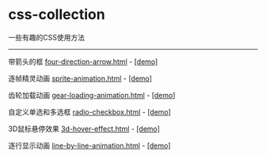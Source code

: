 # css-collection
一些有趣的CSS使用方法

***

带箭头的框 [four-direction-arrow.html](https://github.com/YopheeHsin/css-collection/blob/master/four-direction-arrow.html) - [[demo]](http://htmlpreview.github.io/?https://github.com/YopheeHsin/css-collection/blob/master/four-direction-arrow.html)

逐帧精灵动画 [sprite-animation.html](https://github.com/YopheeHsin/css-collection/blob/master/sprite-animation.html) - [[demo]](http://htmlpreview.github.io/?https://github.com/YopheeHsin/css-collection/blob/master/sprite-animation.html)

齿轮加载动画 [gear-loading-animation.html](https://github.com/YopheeHsin/css-collection/blob/master/gear-loading-animation.html) - [[demo]](http://htmlpreview.github.io/?https://github.com/YopheeHsin/css-collection/blob/master/gear-loading-animation.html)

自定义单选和多选框 [radio-checkbox.html](https://github.com/YopheeHsin/css-collection/blob/master/radio-checkbox.html) - [[demo]](http://htmlpreview.github.io/?https://github.com/YopheeHsin/css-collection/blob/master/radio-checkbox.html)

3D鼠标悬停效果 [3d-hover-effect.html](https://github.com/YopheeHsin/css-collection/blob/master/3d-hover-effect.html) - [[demo]](http://yopheehsin.github.io/demo/css-collection/3d-hover-effect.html)

逐行显示动画 [line-by-line-animation.html](https://github.com/YopheeHsin/css-collection/blob/master/line-by-line-animation.html) - [[demo]](http://htmlpreview.github.io/?https://github.com/YopheeHsin/css-collection/blob/master/line-by-line-animation.html)